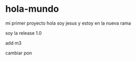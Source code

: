 # hola-mundo
mi primer proyecto
hola soy jesus y estoy en la nueva rama


soy la release 1.0


add m3

cambiar pon